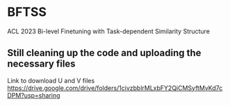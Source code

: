 # BFTSS
ACL 2023 Bi-level Finetuning with Task-dependent Similarity Structure

## Still cleaning up the code and uploading the necessary files
Link to download U and V files https://drive.google.com/drive/folders/1civzbblrMLxbFY2QiCMSyftMvKd7cDPM?usp=sharing
